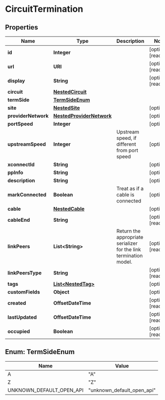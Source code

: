 

# CircuitTermination


## Properties

| Name | Type | Description | Notes |
|------------ | ------------- | ------------- | -------------|
|**id** | **Integer** |  |  [optional] [readonly] |
|**url** | **URI** |  |  [optional] [readonly] |
|**display** | **String** |  |  [optional] [readonly] |
|**circuit** | [**NestedCircuit**](NestedCircuit.md) |  |  |
|**termSide** | [**TermSideEnum**](#TermSideEnum) |  |  |
|**site** | [**NestedSite**](NestedSite.md) |  |  [optional] |
|**providerNetwork** | [**NestedProviderNetwork**](NestedProviderNetwork.md) |  |  [optional] |
|**portSpeed** | **Integer** |  |  [optional] |
|**upstreamSpeed** | **Integer** | Upstream speed, if different from port speed |  [optional] |
|**xconnectId** | **String** |  |  [optional] |
|**ppInfo** | **String** |  |  [optional] |
|**description** | **String** |  |  [optional] |
|**markConnected** | **Boolean** | Treat as if a cable is connected |  [optional] |
|**cable** | [**NestedCable**](NestedCable.md) |  |  [optional] |
|**cableEnd** | **String** |  |  [optional] [readonly] |
|**linkPeers** | **List&lt;String&gt;** |  Return the appropriate serializer for the link termination model.  |  [optional] [readonly] |
|**linkPeersType** | **String** |  |  [optional] [readonly] |
|**tags** | [**List&lt;NestedTag&gt;**](NestedTag.md) |  |  [optional] |
|**customFields** | **Object** |  |  [optional] |
|**created** | **OffsetDateTime** |  |  [optional] [readonly] |
|**lastUpdated** | **OffsetDateTime** |  |  [optional] [readonly] |
|**occupied** | **Boolean** |  |  [optional] [readonly] |



## Enum: TermSideEnum

| Name | Value |
|---- | -----|
| A | &quot;A&quot; |
| Z | &quot;Z&quot; |
| UNKNOWN_DEFAULT_OPEN_API | &quot;unknown_default_open_api&quot; |



